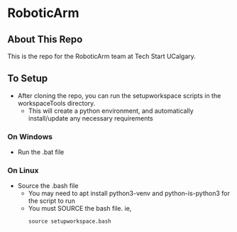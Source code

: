 # RoboticArm

## About This Repo

This is the repo for the RoboticArm team at Tech Start UCalgary.

## To Setup
- After cloning the repo, you can run the setupworkspace scripts in the workspaceTools directory.
    - This will create a python environment, and automatically install/update any necessary requirements

### On Windows
- Run the .bat file

### On Linux
- Source the .bash file
    - You may need to apt install python3-venv and python-is-python3 for the script to run
    - You must SOURCE the bash file. ie, 
        ``` 
        source setupworkspace.bash
        ```

